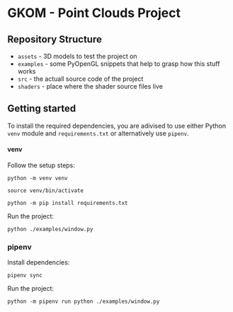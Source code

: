 # GKOM - Point Clouds Project

## Repository Structure

* `assets` - 3D models to test the project on
* `examples` - some PyOpenGL snippets that help to grasp how this stuff works
* `src` - the actuall source code of the project
* `shaders` - place where the shader source files live

## Getting started 

To install the required dependencies, you are adivised to use either Python `venv` module and `requirements.txt` or alternatively use `pipenv`.

#### venv

Follow the setup steps:

```
python -m venv venv
```

```
source venv/bin/activate
```

```
python -m pip install requirements.txt
```

Run the project:

```
python ./examples/window.py
```

### pipenv

Install dependencies:

```
pipenv sync
```

Run the project:

```
python -m pipenv run python ./examples/window.py
```
